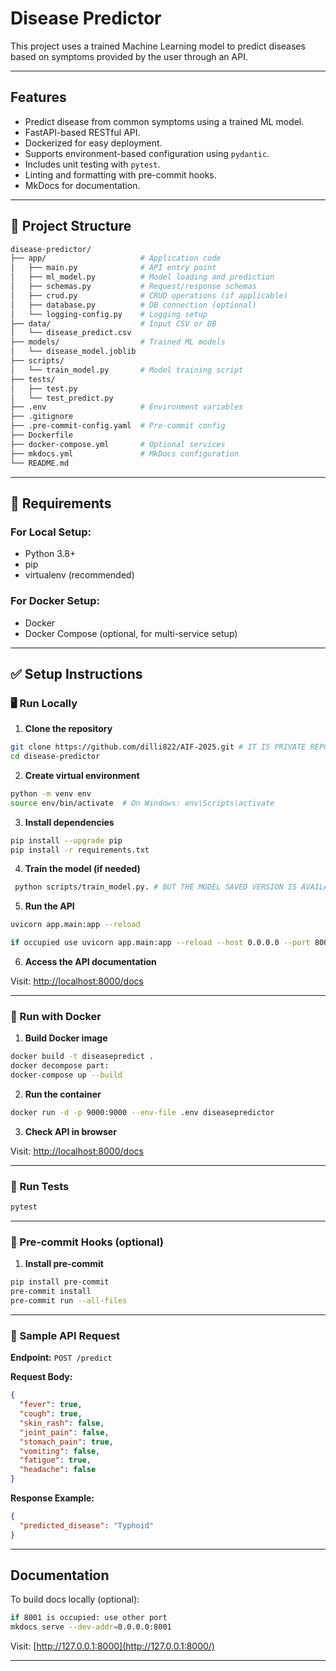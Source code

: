 # Disease Predictor

This project uses a trained Machine Learning model to predict diseases based on symptoms provided by the user through an API.

---

## Features

* Predict disease from common symptoms using a trained ML model.
* FastAPI-based RESTful API.
* Dockerized for easy deployment.
* Supports environment-based configuration using `pydantic`.
* Includes unit testing with `pytest`.
* Linting and formatting with pre-commit hooks.
* MkDocs for documentation.

---

## 📁 Project Structure

```bash
disease-predictor/
├── app/                     # Application code
│   ├── main.py              # API entry point
│   ├── ml_model.py          # Model loading and prediction
│   ├── schemas.py           # Request/response schemas
│   ├── crud.py              # CRUD operations (if applicable)
│   ├── database.py          # DB connection (optional)
│   └── logging-config.py    # Logging setup
├── data/                    # Input CSV or DB
│   └── disease_predict.csv
├── models/                  # Trained ML models
│   └── disease_model.joblib
├── scripts/
│   └── train_model.py       # Model training script
├── tests/
│   ├── test.py
│   └── test_predict.py
├── .env                     # Environment variables
├── .gitignore
├── .pre-commit-config.yaml  # Pre-commit config
├── Dockerfile
├── docker-compose.yml       # Optional services
├── mkdocs.yml               # MkDocs configuration
└── README.md
```

---

## 🔧 Requirements

### For Local Setup:

* Python 3.8+
* pip
* virtualenv (recommended)

### For Docker Setup:

* Docker
* Docker Compose (optional, for multi-service setup)

---

## ✅ Setup Instructions

### 🖥️ Run Locally

1. **Clone the repository**

```bash
git clone https://github.com/dilli822/AIF-2025.git # IT IS PRIVATE REPO
cd disease-predictor
```

2. **Create virtual environment**

```bash
python -m venv env
source env/bin/activate  # On Windows: env\Scripts\activate
```

3. **Install dependencies**

```bash
pip install --upgrade pip
pip install -r requirements.txt
```

4. **Train the model (if needed)**

```bash
 python scripts/train_model.py. # BUT THE MODEL SAVED VERSION IS AVAILABLE
```

5. **Run the API**

```bash
uvicorn app.main:app --reload

if occupied use uvicorn app.main:app --reload --host 0.0.0.0 --port 8000 || uvicorn app.main:app --reload
```

6. **Access the API documentation**

Visit: [http://localhost:8000/docs](http://localhost:8000/docs)

---

### 🐳 Run with Docker

1. **Build Docker image**

```bash
docker build -t diseasepredict .
docker decompose part:
docker-compose up --build
```

2. **Run the container**

```bash
docker run -d -p 9000:9000 --env-file .env diseasepredictor
```

3. **Check API in browser**

Visit: [http://localhost:8000/docs](http://localhost:8000/docs)

---

### 🧪 Run Tests

```bash
pytest
```

---

### 🧹 Pre-commit Hooks (optional)

1. **Install pre-commit**

```bash
pip install pre-commit
pre-commit install
pre-commit run --all-files

```

---

### 📄 Sample API Request

**Endpoint:** `POST /predict`

**Request Body:**

```json
{
  "fever": true,
  "cough": true,
  "skin_rash": false,
  "joint_pain": false,
  "stomach_pain": true,
  "vomiting": false,
  "fatigue": true,
  "headache": false
}
```

**Response Example:**

```json
{
  "predicted_disease": "Typhoid"
}
```

---

## Documentation

To build docs locally (optional):

```bash
if 8001 is occupied: use other port
mkdocs serve --dev-addr=0.0.0.0:8001
```

Visit: [http://127.0.0.1:8000](http://127.0.0.1:8000/)

---
